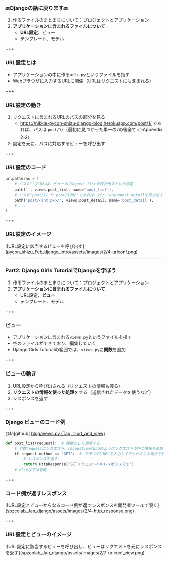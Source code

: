 ### 🔙Djangoの話に戻ります🔙

1. 作るファイルのまとまりについて：プロジェクトとアプリケーション
2. **アプリケーションに含まれるファイルについて**
    - **URL設定**、ビュー
    - テンプレート、モデル

+++

### URL設定とは

- アプリケーションの中に作る`urls.py`というファイルを指す
- Webブラウザに入力するURLに関係（URLはリクエストにも含まれる）

+++

### URL設定の動き

1. リクエストに含まれるURLのパスの部分を見る
    - https://nikkie-pycon-shizu-django-blog.herokuapp.com/post/1/ であれば、パスは `post/1/`（最初に見つかった単一の`/`の後全て 👉Appendix 2-2）
2. 設定を元に、パスに対応するビューを呼び出す

+++

### URL設定のコード

```python
urlpatterns = [
    # パスが''であれば、ビューの中のpost_listを呼び出すという設定
    path('', views.post_list, name='post_list'),
    # パスが'post/1/'や'post/108/'であれば、ビューの中のpost_detailを呼び出すという設定
    path('post/<int:pk>/', views.post_detail, name='post_detail'),
    # ...
]
```

+++

### URL設定のイメージ

<span class="eighty-percent-img">
![URL設定に該当するビューを呼び出す](pycon_shizu_Feb_django_intro/assets/images/2/4-urlconf.png)
</span>

---

### Part2: Django Girls TutorialでDjangoを学ぼう

1. 作るファイルのまとまりについて：プロジェクトとアプリケーション
2. **アプリケーションに含まれるファイルについて**
    - URL設定、**ビュー**
    - テンプレート、モデル

+++

### ビュー

- アプリケーションに含まれる`views.py`というファイルを指す
- 空のファイルができており、編集していく
- Django Girls Tutorialの範囲では、`views.py`に**関数**を追加

+++

### ビューの動き

1. URL設定から呼び出される（リクエストの情報も渡る）
2. **リクエストの情報を使った処理**をする（送信されたデータを使うなど）
3. レスポンスを返す

+++

### Django ビューのコード例

@fa[github] [blog/views.py (Tag: 1-url_and_view)](https://github.com/ftnext/explain-how-django-works-for-beginner/blob/8f1eaa0856cbfb499d05fdcdb2adb4fb997665ea/blog/views.py)

```python
def post_list(request):  # 関数として用意する
    # 引数requestはリクエスト。request.methodのようにリクエストの持つ情報を処理で使える
    if request.method == 'GET':  # ブラウザにURLを入力してアクセスした場合を表す
        # レスポンスを返す
        return HttpResponse('GETリクエストへのレスポンスです')
    # else以下は省略
```

+++

### コード例が返すレスポンス

<span class="sixty-percent-img">
![URL設定とビューからなるコード例が返すレスポンスを開発者ツールで覗く](spzcolab_Jan_django/assets/images/2/4-http_response.png)
</span>

+++

### URL設定とビューのイメージ

<span class="eighty-percent-img">
![URL設定に該当するビューを呼び出し、ビューはリクエストを元にレスポンスを返す](spzcolab_Jan_django/assets/images/2/7-urlconf_view.png)
</span>
